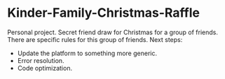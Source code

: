 # Kinder-Family-Christmas-Raffle

Personal project.
Secret friend draw for Christmas for a group of friends.
There are specific rules for this group of friends.
Next steps:
- Update the platform to something more generic.
- Error resolution.
- Code optimization.